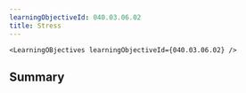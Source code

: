 ```yaml
---
learningObjectiveId: 040.03.06.02
title: Stress
---
```


```tsx eval
<LearningOBjectives learningObjectiveId={040.03.06.02} />
```

## Summary
